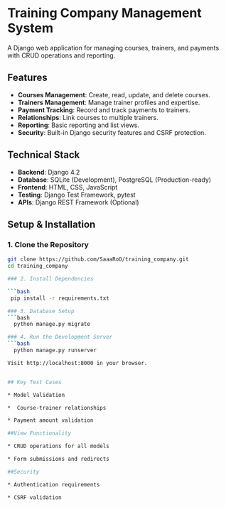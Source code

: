 
# Training Company Management System

A Django web application for managing courses, trainers, and payments with CRUD operations and reporting.

## Features
- **Courses Management**: Create, read, update, and delete courses.
- **Trainers Management**: Manage trainer profiles and expertise.
- **Payment Tracking**: Record and track payments to trainers.
- **Relationships**: Link courses to multiple trainers.
- **Reporting**: Basic reporting and list views.
- **Security**: Built-in Django security features and CSRF protection.

## Technical Stack
- **Backend**: Django 4.2
- **Database**: SQLite (Development), PostgreSQL (Production-ready)
- **Frontend**: HTML, CSS, JavaScript
- **Testing**: Django Test Framework, pytest
- **APIs**: Django REST Framework (Optional)



## Setup & Installation

### 1. Clone the Repository
```bash
git clone https://github.com/SaaaRoO/training_company.git
cd training_company

### 2. Install Dependencies

```bash
 pip install -r requirements.txt

### 3. Database Setup
```bash
  python manage.py migrate

### 4. Run the Development Server
```bash
  python manage.py runserver

Visit http://localhost:8000 in your browser.


## Key Test Cases

* Model Validation

*  Course-trainer relationships

* Payment amount validation

##View Functionality

* CRUD operations for all models

* Form submissions and redirects

##Security

* Authentication requirements

* CSRF validation




